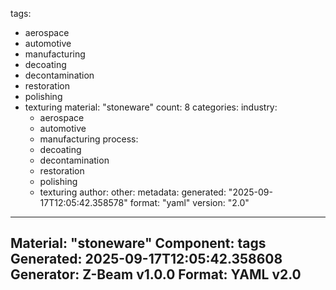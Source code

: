 tags:
  - aerospace
  - automotive
  - manufacturing
  - decoating
  - decontamination
  - restoration
  - polishing
  - texturing
material: "stoneware"
count: 8
categories:
  industry:
    - aerospace
    - automotive
    - manufacturing
  process:
    - decoating
    - decontamination
    - restoration
    - polishing
    - texturing
  author:
  other:
metadata:
  generated: "2025-09-17T12:05:42.358578"
  format: "yaml"
  version: "2.0"

---
Material: "stoneware"
Component: tags
Generated: 2025-09-17T12:05:42.358608
Generator: Z-Beam v1.0.0
Format: YAML v2.0
---